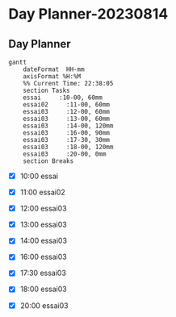 # Day Planner-20230814
## Day Planner
```mermaid
gantt
    dateFormat  HH-mm
    axisFormat %H:%M
    %% Current Time: 22:38:05
    section Tasks
    essai     :10-00, 60mm
    essai02     :11-00, 60mm
    essai03     :12-00, 60mm
    essai03     :13-00, 60mm
    essai03     :14-00, 120mm
    essai03     :16-00, 90mm
    essai03     :17-30, 30mm
    essai03     :18-00, 120mm
    essai03     :20-00, 0mm
    section Breaks

```

- [x] 10:00 essai
- [x] 11:00 essai02
- [x] 12:00 essai03
- [x] 13:00 essai03
- [x] 14:00 essai03
- [x] 16:00 essai03
- [x] 17:30 essai03
- [x] 18:00 essai03
- [x] 20:00 essai03

